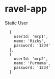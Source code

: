 # ravel-app

Static User

      {
        userId: 'mrp1',
        name: 'Rizky',
        password: '1234'
      },
      {
        userId: 'mrp2',
        name: 'Purnama',
        password: '1234'
      }
